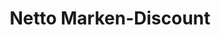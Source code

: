 ---
title: "Netto Marken-Discount"
url: /nuernberg/netto-marken-discount-laufamholzstrasse/
shop: Supermarkt
---